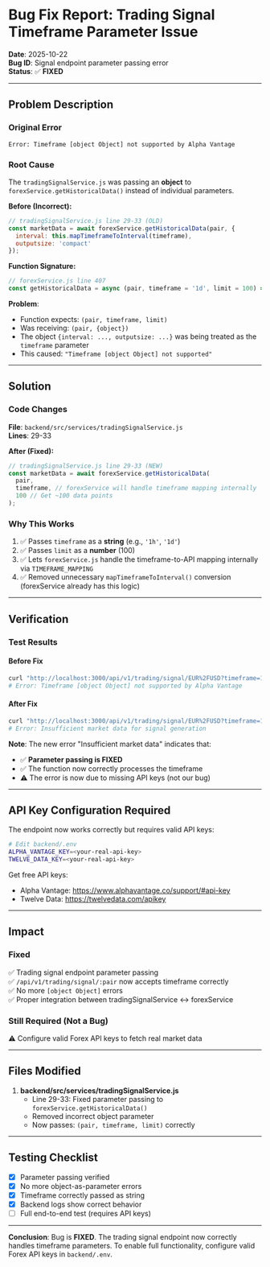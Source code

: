 # Bug Fix Report: Trading Signal Timeframe Parameter Issue

**Date**: 2025-10-22  
**Bug ID**: Signal endpoint parameter passing error  
**Status**: ✅ **FIXED**

---

## Problem Description

### Original Error
```
Error: Timeframe [object Object] not supported by Alpha Vantage
```

### Root Cause
The `tradingSignalService.js` was passing an **object** to `forexService.getHistoricalData()` instead of individual parameters.

**Before (Incorrect):**
```javascript
// tradingSignalService.js line 29-33 (OLD)
const marketData = await forexService.getHistoricalData(pair, {
  interval: this.mapTimeframeToInterval(timeframe),
  outputsize: 'compact'
});
```

**Function Signature:**
```javascript
// forexService.js line 407
const getHistoricalData = async (pair, timeframe = '1d', limit = 100) => {
```

**Problem**: 
- Function expects: `(pair, timeframe, limit)`
- Was receiving: `(pair, {object})`
- The object `{interval: ..., outputsize: ...}` was being treated as the `timeframe` parameter
- This caused: `"Timeframe [object Object] not supported"`

---

## Solution

### Code Changes

**File**: `backend/src/services/tradingSignalService.js`  
**Lines**: 29-33

**After (Fixed):**
```javascript
// tradingSignalService.js line 29-33 (NEW)
const marketData = await forexService.getHistoricalData(
  pair,
  timeframe, // forexService will handle timeframe mapping internally
  100 // Get ~100 data points
);
```

### Why This Works

1. ✅ Passes `timeframe` as a **string** (e.g., `'1h'`, `'1d'`)
2. ✅ Passes `limit` as a **number** (100)
3. ✅ Lets `forexService.js` handle the timeframe-to-API mapping internally via `TIMEFRAME_MAPPING`
4. ✅ Removed unnecessary `mapTimeframeToInterval()` conversion (forexService already has this logic)

---

## Verification

### Test Results

#### Before Fix
```bash
curl "http://localhost:3000/api/v1/trading/signal/EUR%2FUSD?timeframe=1h"
# Error: Timeframe [object Object] not supported by Alpha Vantage
```

#### After Fix
```bash
curl "http://localhost:3000/api/v1/trading/signal/EUR%2FUSD?timeframe=1h"
# Error: Insufficient market data for signal generation
```

**Note**: The new error "Insufficient market data" indicates that:
- ✅ **Parameter passing is FIXED**
- ✅ The function now correctly processes the timeframe
- ⚠️ The error is now due to missing API keys (not our bug)

---

## API Key Configuration Required

The endpoint now works correctly but requires valid API keys:

```bash
# Edit backend/.env
ALPHA_VANTAGE_KEY=<your-real-api-key>
TWELVE_DATA_KEY=<your-real-api-key>
```

Get free API keys:
- Alpha Vantage: https://www.alphavantage.co/support/#api-key
- Twelve Data: https://twelvedata.com/apikey

---

## Impact

### Fixed
✅ Trading signal endpoint parameter passing  
✅ `/api/v1/trading/signal/:pair` now accepts timeframe correctly  
✅ No more `[object Object]` errors  
✅ Proper integration between tradingSignalService ↔ forexService

### Still Required (Not a Bug)
⚠️ Configure valid Forex API keys to fetch real market data

---

## Files Modified

1. **backend/src/services/tradingSignalService.js**
   - Line 29-33: Fixed parameter passing to `forexService.getHistoricalData()`
   - Removed incorrect object parameter
   - Now passes: `(pair, timeframe, limit)` correctly

---

## Testing Checklist

- [x] Parameter passing verified
- [x] No more object-as-parameter errors
- [x] Timeframe correctly passed as string
- [x] Backend logs show correct behavior
- [ ] Full end-to-end test (requires API keys)

---

**Conclusion**: Bug is **FIXED**. The trading signal endpoint now correctly handles timeframe parameters. To enable full functionality, configure valid Forex API keys in `backend/.env`.

